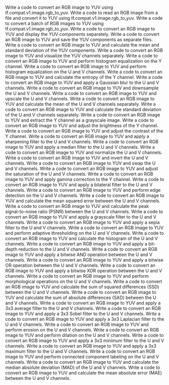 Write a code to convert an RGB image to YUV using tf.compat.v1.image.rgb_to_yuv.
Write a code to read an RGB image from a file and convert it to YUV using tf.compat.v1.image.rgb_to_yuv.
Write a code to convert a batch of RGB images to YUV using tf.compat.v1.image.rgb_to_yuv.
Write a code to convert an RGB image to YUV and display the YUV components separately.
Write a code to convert an RGB image to YUV and save the YUV components as separate files.
Write a code to convert an RGB image to YUV and calculate the mean and standard deviation of the YUV components.
Write a code to convert an RGB image to YUV and visualize the YUV channels separately.
Write a code to convert an RGB image to YUV and perform histogram equalization on the Y channel.
Write a code to convert an RGB image to YUV and perform histogram equalization on the U and V channels.
Write a code to convert an RGB image to YUV and calculate the entropy of the Y channel.
Write a code to convert an RGB image to YUV and apply a Gaussian blur to the U and V channels.
Write a code to convert an RGB image to YUV and downsample the U and V channels.
Write a code to convert an RGB image to YUV and upscale the U and V channels.
Write a code to convert an RGB image to YUV and calculate the mean of the U and V channels separately.
Write a code to convert an RGB image to YUV and calculate the standard deviation of the U and V channels separately.
Write a code to convert an RGB image to YUV and extract the Y channel as a grayscale image.
Write a code to convert an RGB image to YUV and adjust the brightness of the Y channel.
Write a code to convert an RGB image to YUV and adjust the contrast of the Y channel.
Write a code to convert an RGB image to YUV and apply a sharpening filter to the U and V channels.
Write a code to convert an RGB image to YUV and apply a median filter to the U and V channels.
Write a code to convert an RGB image to YUV and normalize the U and V channels.
Write a code to convert an RGB image to YUV and invert the U and V channels.
Write a code to convert an RGB image to YUV and swap the U and V channels.
Write a code to convert an RGB image to YUV and adjust the saturation of the U and V channels.
Write a code to convert an RGB image to YUV and apply gamma correction to the Y channel.
Write a code to convert an RGB image to YUV and apply a bilateral filter to the U and V channels.
Write a code to convert an RGB image to YUV and perform edge detection on the U and V channels.
Write a code to convert an RGB image to YUV and calculate the mean squared error between the U and V channels.
Write a code to convert an RGB image to YUV and calculate the peak signal-to-noise ratio (PSNR) between the U and V channels.
Write a code to convert an RGB image to YUV and apply a grayscale filter to the U and V channels.
Write a code to convert an RGB image to YUV and apply a sepia filter to the U and V channels.
Write a code to convert an RGB image to YUV and perform adaptive thresholding on the U and V channels.
Write a code to convert an RGB image to YUV and calculate the histogram of the U and V channels.
Write a code to convert an RGB image to YUV and apply a bit-depth reduction to the U and V channels.
Write a code to convert an RGB image to YUV and apply a bitwise AND operation between the U and V channels.
Write a code to convert an RGB image to YUV and apply a bitwise OR operation between the U and V channels.
Write a code to convert an RGB image to YUV and apply a bitwise XOR operation between the U and V channels.
Write a code to convert an RGB image to YUV and perform morphological operations on the U and V channels.
Write a code to convert an RGB image to YUV and calculate the sum of squared differences (SSD) between the U and V channels.
Write a code to convert an RGB image to YUV and calculate the sum of absolute differences (SAD) between the U and V channels.
Write a code to convert an RGB image to YUV and apply a 3x3 average filter to the U and V channels.
Write a code to convert an RGB image to YUV and apply a 3x3 Sobel filter to the U and V channels.
Write a code to convert an RGB image to YUV and apply a 3x3 Laplacian filter to the U and V channels.
Write a code to convert an RGB image to YUV and perform erosion on the U and V channels.
Write a code to convert an RGB image to YUV and perform dilation on the U and V channels.
Write a code to convert an RGB image to YUV and apply a 3x3 minimum filter to the U and V channels.
Write a code to convert an RGB image to YUV and apply a 3x3 maximum filter to the U and V channels.
Write a code to convert an RGB image to YUV and perform connected component labeling on the U and V channels.
Write a code to convert an RGB image to YUV and calculate the median absolute deviation (MAD) of the U and V channels.
Write a code to convert an RGB image to YUV and calculate the mean absolute error (MAE) between the U and V channels.